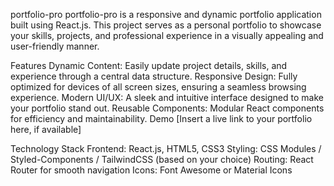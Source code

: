 portfolio-pro
portfolio-pro is a responsive and dynamic portfolio application built using React.js. This project serves as a personal portfolio to showcase your skills, projects, and professional experience in a visually appealing and user-friendly manner.

Features
Dynamic Content: Easily update project details, skills, and experience through a central data structure.
Responsive Design: Fully optimized for devices of all screen sizes, ensuring a seamless browsing experience.
Modern UI/UX: A sleek and intuitive interface designed to make your portfolio stand out.
Reusable Components: Modular React components for efficiency and maintainability.
Demo
[Insert a live link to your portfolio here, if available]

Technology Stack
Frontend: React.js, HTML5, CSS3
Styling: CSS Modules / Styled-Components / TailwindCSS (based on your choice)
Routing: React Router for smooth navigation
Icons: Font Awesome or Material Icons
